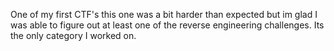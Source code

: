 One of my first CTF's this one was a bit harder than expected but im glad I was able to figure out at least one of the reverse engineering challenges. Its the only category I worked on.

